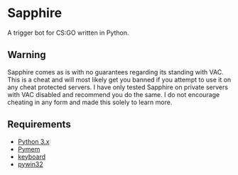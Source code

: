 # Sapphire
A trigger bot for CS:GO written in Python.

## Warning
Sapphire comes as is with no guarantees regarding its standing with VAC. This is a cheat and will most likely get you banned if you attempt to use it on any cheat protected servers. I have only tested Sapphire on private servers with VAC disabled and recommend you do the same. I do not encourage cheating in any form and made this solely to learn more.

## Requirements
* [Python 3.x](https://www.python.org/)
* [Pymem](https://github.com/srounet/Pymem)
* [keyboard](https://github.com/boppreh/keyboard)
* [pywin32](https://sourceforge.net/projects/pywin32/files/?source=navbar)
